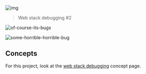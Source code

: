 ![img](https://assets.imaginablefutures.com/media/images/ALX_Logo.max-200x150.png)
  > Web stack debugging #2

![of-course-its-bugs](https://media2.giphy.com/media/duL28c2tptZ0zAopCf/200.webp?cid=ecf05e479kdl5gzk8zh2j3drkndikfjrw2q3k77gp8l2e1it&rid=200.webp&ct=g)

![some-horrible-horrible-bug](https://s3.amazonaws.com/intranet-projects-files/holbertonschool-sysadmin_devops/287/99littlebugsinthecode-holberton.jpg)

## Concepts
For this project, look at the [web stack debugging](https://intranet.alxswe.com/concepts/68) concept page.


